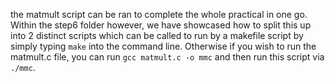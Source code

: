 the matmult script can be ran to complete the whole practical in one go. Within the step6 folder however, we have showcased how to split this up into 2 distinct scripts which can be called to run by a makefile script by simply typing `make` into the command line. Otherwise if you wish to run the matmult.c file, you can run `gcc matmult.c -o mmc` and then run this script via `./mmc`.
